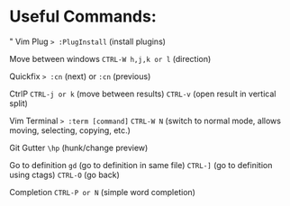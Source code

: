 
# Useful Commands:

" Vim Plug
`> :PlugInstall` (install plugins)

Move between windows
`CTRL-W h,j,k or l` (direction)

Quickfix
`> :cn` (next) or `:cn` (previous)

CtrlP
`CTRL-j or k` (move between results)
`CTRL-v` (open result in vertical split)

Vim Terminal
`> :term [command]`
`CTRL-W N` (switch to normal mode, allows moving, selecting, copying, etc.)

Git Gutter
`\hp` (hunk/change preview)

Go to definition
`gd` (go to definition in same file)
`CTRL-]` (go to definition using ctags)
`CTRL-O` (go back)

Completion
`CTRL-P or N` (simple word completion)

